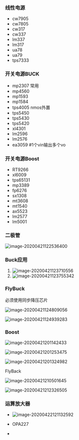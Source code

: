 ### 线性电源

- cw7905
- cw7805
- cw317
- cw337
- lm337
- lm317
- ua78
- ua79
- tps7333

### 开关电源BUCK

- mp2307 常用
- mp4560
- mp1593
- mp1584
- tps4005 nmos外置
- tps5450
- tps5430
- tps5420
- xl4301
- lm2596
- lm2576
- ea3059 #1个vin输出多个vo

### 开关电源Boost

- RT9266
- xl6009
- tps65131
- mp3389
- fp6276
- sx1308
- mt3608
- mt1540
- ax5523
- lm2577
- lm5001

### 二极管

![image-20200421122536400](%E7%94%B5%E6%BA%90.assets/image-20200421122536400.png)

### Buck应用

1. ![image-20200421123710556](%E7%94%B5%E6%BA%90.assets/image-20200421123710556.png)
2. ![image-20200421123755342](%E7%94%B5%E6%BA%90.assets/image-20200421123755342.png)

### FlyBuck

必须使用同步降压芯片

![image-20200421124809056](%E7%94%B5%E6%BA%90.assets/image-20200421124809056.png)

![image-20200421124939283](%E7%94%B5%E6%BA%90.assets/image-20200421124939283.png)

### Boost

![image-20200421201142433](%E7%94%B5%E6%BA%90.assets/image-20200421201142433.png)

![image-20200421201253475](%E7%94%B5%E6%BA%90.assets/image-20200421201253475.png)

![image-20200421201324982](%E7%94%B5%E6%BA%90.assets/image-20200421201324982.png)

FlyBack

![image-20200421210501645](%E7%94%B5%E6%BA%90.assets/image-20200421210501645.png)

![image-20200421212326505](%E7%94%B5%E6%BA%90.assets/image-20200421212326505.png)

### 运算放大器

- ![image-20200422121132592](%E7%94%B5%E6%BA%90.assets/image-20200422121132592.png)

- OPA227
- 